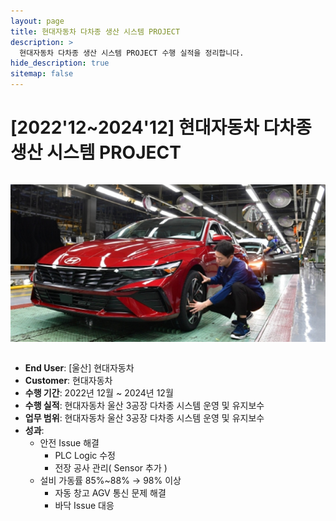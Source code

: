```yaml
---
layout: page
title: 현대자동차 다차종 생산 시스템 PROJECT
description: >
  현대자동차 다차종 생산 시스템 PROJECT 수행 실적을 정리합니다.
hide_description: true
sitemap: false
---
```

# [2022'12~2024'12] 현대자동차 다차종 생산 시스템 PROJECT

<img src="/assets/img/blog/Hyundai.png" alt="현대차 울산공장 직원이 3공장에서 생산하는 아반떼를 점검하는 모습. <현대차>" style="max-width:100%; height:auto; margin: 1em 0;" />

- **End User**: [울산] 현대자동차
- **Customer**: 현대자동차
- **수행 기간**: 2022년 12월 ~ 2024년 12월
- **수행 실적**: 현대자동차 울산 3공장 다차종 시스템 운영 및 유지보수 
- **업무 범위**: 현대자동차 울산 3공장 다차종 시스템 운영 및 유지보수 
- **성과**:
  - 안전 Issue 해결
    - PLC Logic 수정
    - 전장 공사 관리( Sensor 추가 )
  - 설비 가동률 85%~88% → 98% 이상
    - 자동 창고 AGV 통신 문제 해결
    - 바닥 Issue 대응
    